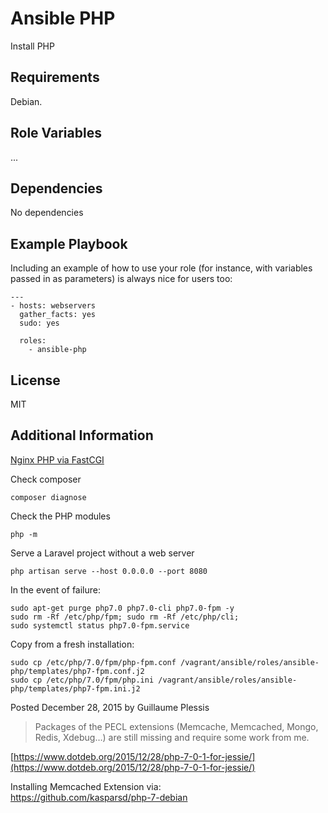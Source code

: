 Ansible PHP
==========

Install PHP

Requirements
------------

Debian.

Role Variables
--------------

...

Dependencies
------------

No dependencies

Example Playbook
----------------

Including an example of how to use your role (for instance, with variables passed in as parameters) is always nice for users too:

    ---
    - hosts: webservers
      gather_facts: yes
      sudo: yes

      roles:
        - ansible-php

License
-------

MIT

Additional Information
------------------

[Nginx PHP via FastCGI](http://wiki.nginx.org/Configuration#PHP_via_FastCGI)

Check composer

    composer diagnose

Check the PHP modules

    php -m

Serve a Laravel project without a web server

    php artisan serve --host 0.0.0.0 --port 8080

In the event of failure:

    sudo apt-get purge php7.0 php7.0-cli php7.0-fpm -y
    sudo rm -Rf /etc/php/fpm; sudo rm -Rf /etc/php/cli;
    sudo ﻿systemctl status php7.0-fpm.service

Copy from a fresh installation:

    ﻿sudo cp /etc/php/7.0/fpm/php-fpm.conf /vagrant/ansible/roles/ansible-php/templates/php7-fpm.conf.j2
    ﻿sudo cp /etc/php/7.0/fpm/php.ini /vagrant/ansible/roles/ansible-php/templates/php7-fpm.ini.j2

Posted December 28, 2015 by Guillaume Plessis

> Packages of the PECL extensions (Memcache, Memcached, Mongo, Redis, Xdebug…) are still missing and require some work from me.

[https://www.dotdeb.org/2015/12/28/php-7-0-1-for-jessie/](https://www.dotdeb.org/2015/12/28/php-7-0-1-for-jessie/)

Installing Memcached Extension via:  
https://github.com/kasparsd/php-7-debian
